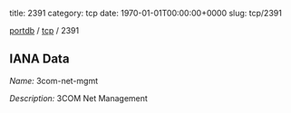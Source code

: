title: 2391
category: tcp
date: 1970-01-01T00:00:00+0000
slug: tcp/2391

[portdb](/) / [tcp](/category/tcp.html) / 2391


## IANA Data

_Name:_ 3com-net-mgmt

_Description:_ 3COM Net Management

